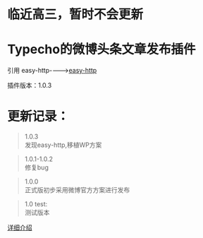 # 临近高三，暂时不会更新

# Typecho的微博头条文章发布插件

引用 easy-http---->[easy-http](https://github.com/duoshuo/easy-http)


插件版本：1.0.3
# 更新记录：
>1.0.3         
发现easy-http,移植WP方案

>1.0.1-1.0.2   
修复bug

>1.0.0        
正式版初步采用微博官方方案进行发布

>1.0 test:    
测试版本 



[详细介绍](https://www.jysafe.cn/3226.air)
